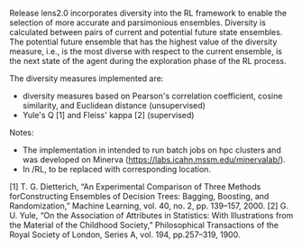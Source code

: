 Release lens2.0 incorporates diversity into the RL framework to enable the selection of more accurate and parsimonious ensembles. Diversity is calculated between pairs of current and potential future state ensembles. The potential future ensemble that has the highest value of the diversity measure, i.e., is the most diverse with respect to the current ensemble, is the next state of the agent during the exploration phase of the RL process.

The diversity measures implemented are:
- diversity measures based on Pearson's correlation coefficient, cosine similarity, and Euclidean distance (unsupervised)
- Yule's Q [1] and Fleiss' kappa [2] (supervised)

Notes:
- The implementation in intended to run batch jobs on hpc clusters and was developed on Minerva (https://labs.icahn.mssm.edu/minervalab/).
- In <path>/RL, <path> to be replaced with corresponding location.

[1] T. G. Dietterich, “An Experimental Comparison of Three Methods forConstructing Ensembles of Decision Trees: Bagging, Boosting, and Randomization,” Machine Learning, vol. 40, no. 2, pp. 139–157, 2000.
[2] G. U. Yule, “On the Association of Attributes in Statistics: With Illustrations from the Material of the Childhood Society,” Philosophical Transactions of the Royal Society of London, Series A, vol. 194, pp.257–319, 1900.
